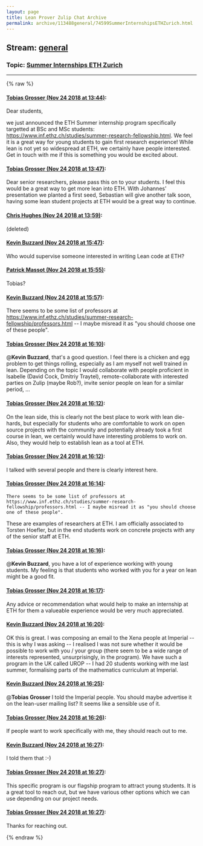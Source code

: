 ```yaml
---
layout: page
title: Lean Prover Zulip Chat Archive 
permalink: archive/113488general/74599SummerInternshipsETHZurich.html
---
```


## Stream: [general](index.html)
### Topic: [Summer Internships ETH Zurich](74599SummerInternshipsETHZurich.html)

---


{% raw %}
#### [ Tobias Grosser (Nov 24 2018 at 13:44)](https://leanprover.zulipchat.com/#narrow/stream/113488-general/topic/Summer%20Internships%20ETH%20Zurich/near/148276335):
Dear students,

we just announced the ETH Summer internship program specifically targetted at BSc and MSc students: https://www.inf.ethz.ch/studies/summer-research-fellowship.html. We feel it is a great way for young students to gain first research experience! While lean is not yet so widespread at ETH, we certainly have people interested. Get in touch with me if this is something you would be excited about.

#### [ Tobias Grosser (Nov 24 2018 at 13:47)](https://leanprover.zulipchat.com/#narrow/stream/113488-general/topic/Summer%20Internships%20ETH%20Zurich/near/148276415):
Dear senior researchers, please pass this on to your students. I feel this would be a great way to get more lean into ETH. With Johannes' presentation we planted a first seed, Sebastian will give another talk soon, having some lean student projects at ETH would be a great way to continue.

#### [ Chris Hughes (Nov 24 2018 at 13:59)](https://leanprover.zulipchat.com/#narrow/stream/113488-general/topic/Summer%20Internships%20ETH%20Zurich/near/148276741):
(deleted)

#### [ Kevin Buzzard (Nov 24 2018 at 15:47)](https://leanprover.zulipchat.com/#narrow/stream/113488-general/topic/Summer%20Internships%20ETH%20Zurich/near/148279986):
Who would supervise someone interested in writing Lean code at ETH?

#### [ Patrick Massot (Nov 24 2018 at 15:55)](https://leanprover.zulipchat.com/#narrow/stream/113488-general/topic/Summer%20Internships%20ETH%20Zurich/near/148280224):
Tobias?

#### [ Kevin Buzzard (Nov 24 2018 at 15:57)](https://leanprover.zulipchat.com/#narrow/stream/113488-general/topic/Summer%20Internships%20ETH%20Zurich/near/148280272):
There seems to be some list of professors at https://www.inf.ethz.ch/studies/summer-research-fellowship/professors.html -- I maybe misread it as "you should choose one of these people".

#### [ Tobias Grosser (Nov 24 2018 at 16:10)](https://leanprover.zulipchat.com/#narrow/stream/113488-general/topic/Summer%20Internships%20ETH%20Zurich/near/148280678):
@**Kevin Buzzard**, that's a good question. I feel there is a chicken and egg problem to get things rolling, especially as I am myself not well trained in lean. Depending on the topic I would collaborate with people proficient in Isabelle (David Cock, Dmitriy Traytel), remote-collaborate with interested parties on Zulip (maybe Rob?),  invite senior people on lean for a similar period, ...

#### [ Tobias Grosser (Nov 24 2018 at 16:12)](https://leanprover.zulipchat.com/#narrow/stream/113488-general/topic/Summer%20Internships%20ETH%20Zurich/near/148280735):
On the lean side, this is clearly not the best place to work with lean die-hards, but especially for students who are comfortable to work on open source projects with the community and potentially already took a first course in lean, we certainly would have interesting problems to work on. Also, they would help to establish lean as a tool at ETH.

#### [ Tobias Grosser (Nov 24 2018 at 16:12)](https://leanprover.zulipchat.com/#narrow/stream/113488-general/topic/Summer%20Internships%20ETH%20Zurich/near/148280738):
I talked with several people and there is clearly interest here.

#### [ Tobias Grosser (Nov 24 2018 at 16:14)](https://leanprover.zulipchat.com/#narrow/stream/113488-general/topic/Summer%20Internships%20ETH%20Zurich/near/148280789):
```quote
There seems to be some list of professors at https://www.inf.ethz.ch/studies/summer-research-fellowship/professors.html -- I maybe misread it as "you should choose one of these people".
```
These are examples of researchers at ETH. I am officially associated to Torsten Hoefler, but in the end students work on concrete projects with any of the senior staff at ETH.

#### [ Tobias Grosser (Nov 24 2018 at 16:16)](https://leanprover.zulipchat.com/#narrow/stream/113488-general/topic/Summer%20Internships%20ETH%20Zurich/near/148280849):
@**Kevin Buzzard**, you have a lot of experience working with young students. My feeling is that students who worked with you for a year on lean might be a good fit.

#### [ Tobias Grosser (Nov 24 2018 at 16:17)](https://leanprover.zulipchat.com/#narrow/stream/113488-general/topic/Summer%20Internships%20ETH%20Zurich/near/148280861):
Any advice or recommendation what would help to make an internship at ETH for them a valueable experience would be very much appreciated.

#### [ Kevin Buzzard (Nov 24 2018 at 16:20)](https://leanprover.zulipchat.com/#narrow/stream/113488-general/topic/Summer%20Internships%20ETH%20Zurich/near/148280961):
OK this is great. I was composing an email to the Xena people at Imperial -- this is why I was asking -- I realised I was not sure whether it would be possible to work with you / your group (there seem to be a wide range of interests represented, unsurprisingly, in the program). We have such a program in the UK called UROP -- I had 20 students working with me last summer, formalising parts of the mathematics curriculum at Imperial.

#### [ Kevin Buzzard (Nov 24 2018 at 16:25)](https://leanprover.zulipchat.com/#narrow/stream/113488-general/topic/Summer%20Internships%20ETH%20Zurich/near/148281113):
@**Tobias Grosser** I told the Imperial people. You should maybe advertise it on the lean-user mailing list? It seems like a sensible use of it.

#### [ Tobias Grosser (Nov 24 2018 at 16:26)](https://leanprover.zulipchat.com/#narrow/stream/113488-general/topic/Summer%20Internships%20ETH%20Zurich/near/148281157):
If people want to work specifically with me, they should reach out to me.

#### [ Kevin Buzzard (Nov 24 2018 at 16:27)](https://leanprover.zulipchat.com/#narrow/stream/113488-general/topic/Summer%20Internships%20ETH%20Zurich/near/148281170):
I told them that :-)

#### [ Tobias Grosser (Nov 24 2018 at 16:27)](https://leanprover.zulipchat.com/#narrow/stream/113488-general/topic/Summer%20Internships%20ETH%20Zurich/near/148281171):
This specific program is our flagship program to attract young students. It is a great tool to reach out, but we have various other options which we can use depending on our project needs.

#### [ Tobias Grosser (Nov 24 2018 at 16:27)](https://leanprover.zulipchat.com/#narrow/stream/113488-general/topic/Summer%20Internships%20ETH%20Zurich/near/148281176):
Thanks for reaching out.


{% endraw %}
